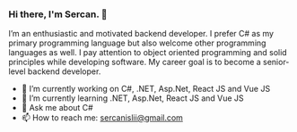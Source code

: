 ### Hi there, I'm Sercan. 👋
I’m an enthusiastic and motivated backend developer. I prefer C# as my primary programming language but also welcome other programming languages as well. I pay attention to object oriented programming and solid principles while developing software. My career goal is to become a senior-level backend developer.


- 🔭 I’m currently working on C#, .NET, Asp.Net, React JS and Vue JS
- 🌱 I’m currently learning .NET, Asp.Net, React JS and Vue JS
- 💬 Ask me about C#
- 📫 How to reach me: sercanislii@gmail.com


